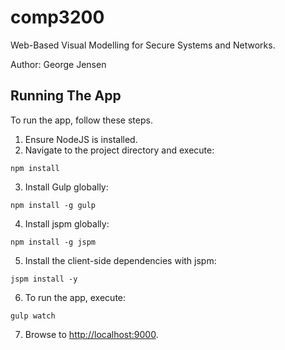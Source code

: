 # comp3200
Web-Based Visual Modelling for Secure Systems and Networks.

Author: George Jensen

## Running The App

To run the app, follow these steps.

1. Ensure NodeJS is installed.
2. Navigate to the project directory and execute:

  ```shell
  npm install
  ```
3. Install Gulp globally:

  ```shell
  npm install -g gulp
  ```

4. Install jspm globally:

  ```shell
  npm install -g jspm
  ```
  
5. Install the client-side dependencies with jspm:

  ```shell
  jspm install -y
  ```

6. To run the app, execute:

  ```shell
  gulp watch
  ```
7. Browse to [http://localhost:9000](http://localhost:9000). 
